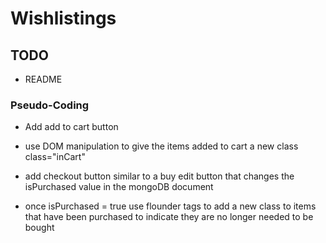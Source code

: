 # Wishlistings

## TODO
- README

### Pseudo-Coding

- Add add to cart button

- use DOM manipulation to give the items added to cart a new class class="inCart"

- add checkout button similar to a buy edit button that changes the isPurchased value in the mongoDB document

- once isPurchased = true use flounder tags to add a new class to items that have been purchased to indicate they are no longer needed to be bought